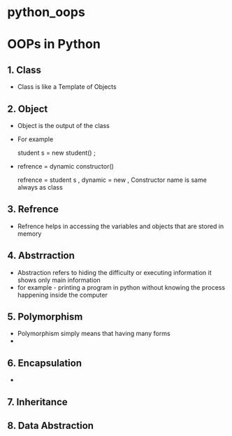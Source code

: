 # python_oops

# OOPs in Python #

## 1.  **Class** 
 *  Class is like a Template of Objects 
## 2.  **Object** 
 *   Object is the output of the class
 *   For example

   
      student s = new student() ;
   - refrence = dynamic constructor()

     refrence = student s ,  dynamic = new , Constructor name is same always as class

## 3.  **Refrence** 
 *   Refrence helps in accessing the  variables and objects that are stored in memory     
## 4.  **Abstrraction** 
 *   Abstraction refers to hiding the difficulty or executing information it shows only main information
 *   
   for example - printing a program in python without knowing the process happening inside the computer
## 5.  **Polymorphism** 
*    Polymorphism simply means that having many forms
*    
## 6.  **Encapsulation**
*    
## 7.  **Inheritance**
## 8.  **Data Abstraction**
